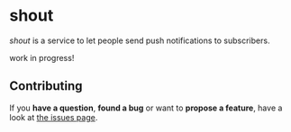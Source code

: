 # shout

*shout* is a service to let people send push notifications to subscribers.

work in progress!



## Contributing

If you **have a question**, **found a bug** or want to **propose a feature**, have a look at [the issues page](https://github.com/derhuerst/shout/issues).
